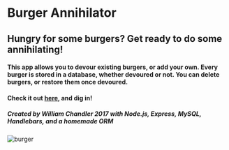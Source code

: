 # Burger Annihilator

## Hungry for some burgers? Get ready to do some annihilating!

#### This app allows you to devour existing burgers, or add your own. Every burger is stored in a database, whether devoured or not. You can delete burgers, or restore them once devoured.

#### Check it out [here](https://calm-peak-13239.herokuapp.com/), and dig in!

##### Created by William Chandler 2017 with Node.js, Express, MySQL, Handlebars, and a homemade ORM 


![burger](https://clipartion.com/wp-content/uploads/2015/11/burger-and-sandwich-png-images-download-pictures.png)